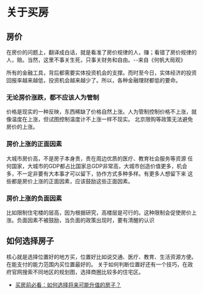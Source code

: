 # 关于买房

## 房价

在房价的问题上，翻译成白话，就是看准了房价规律的人，赚；看错了房价规律的人，赔。当然，这里不事关生死，只事关财务和自由。--来自《何帆大局观》

所有的金融工具，背后都需要实体投资机会的支撑。而时至今日，实体经济的投资回报率越来越低，投资机会越来越少了。所以，各种金融理财都低的要命。

### 无论房价涨跌，都不应该人为管制

价格是现实的一种反映，东西稀缺了价格自然上涨。人为管制控制价格不上涨，就像温度在上涨，但试图控制温度计不上涨一样不现实。
北京限购等政策无法避免房价的上涨。

### 房价上涨的正面因素

大城市房价高，不是房子本身贵，贵在周边优质的医疗、教育社会服务等资源
任何国家，大城市的GDP都占比国家总GDP非常高，大城市创造价值更多，机会多，不一定非要有大本事才可以留下，协作方式多种多样。有更多人想留下来
这些都是房价上涨的正面因素，应该鼓励这些正面因素。

### 房价上涨的负面因素
比如限制住宅楼的层高，因为根据研究，高楼层是可行的。这种限制会促使房价上涨。负面因素不被鼓励，当负面的政策出现时，要有清醒的认识

## 如何选择房子

核心就是选择位置好的地方买，位置好比如说交通、医疗、教育、生活资源方便。在能支付的能力范围内买位置最好的。
关于如何判断位置好还有一个技巧，在政府官网搜索不同地区的规划图，选择商圈比较多的住宅区。

- [买房前必看：如何选择将来可能升值的房子？](https://zhuanlan.zhihu.com/p/259501110)